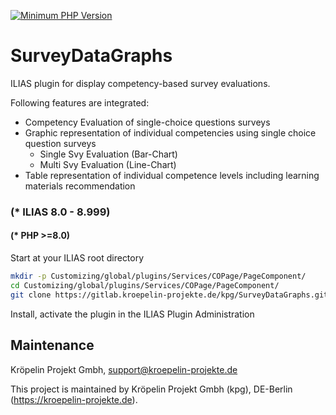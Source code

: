 [![Minimum PHP Version](https://img.shields.io/badge/php->=8.0-8892BF.svg)](https://php.net/)
# SurveyDataGraphs
ILIAS plugin for display competency-based survey evaluations.

Following features are integrated:
* Competency Evaluation of single-choice questions surveys
* Graphic representation of individual competencies using single choice question surveys
  * Single Svy Evaluation (Bar-Chart)
  * Multi Svy Evaluation (Line-Chart)
* Table representation of individual competence levels including learning materials recommendation

### (* ILIAS 8.0 - 8.999)

#### (* PHP >=8.0)

Start at your ILIAS root directory

```bash
mkdir -p Customizing/global/plugins/Services/COPage/PageComponent/
cd Customizing/global/plugins/Services/COPage/PageComponent/
git clone https://gitlab.kroepelin-projekte.de/kpg/SurveyDataGraphs.git
```
Install, activate the plugin in the ILIAS Plugin Administration

## Maintenance
Kröpelin Projekt Gmbh, support@kroepelin-projekte.de

This project is maintained by Kröpelin Projekt Gmbh (kpg), DE-Berlin (https://kroepelin-projekte.de). 